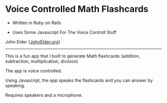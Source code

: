 Voice Controlled Math Flashcards
========================================================
- Written in Ruby on Rails

- Uses Some Javascript For The Voice Controll Stuff

John Elder ([JohnElder.org](http://JohnElder.org))
  
--------------------------------------------------------


This is a fun  app that I built to generate Math
flashcards (addition, subtraction, multiplication,
division)

The app is voice controlled.

Using Javascript, the app speaks the flashcards and
you can answer by speaking.

Requires speakers and a microphone.


